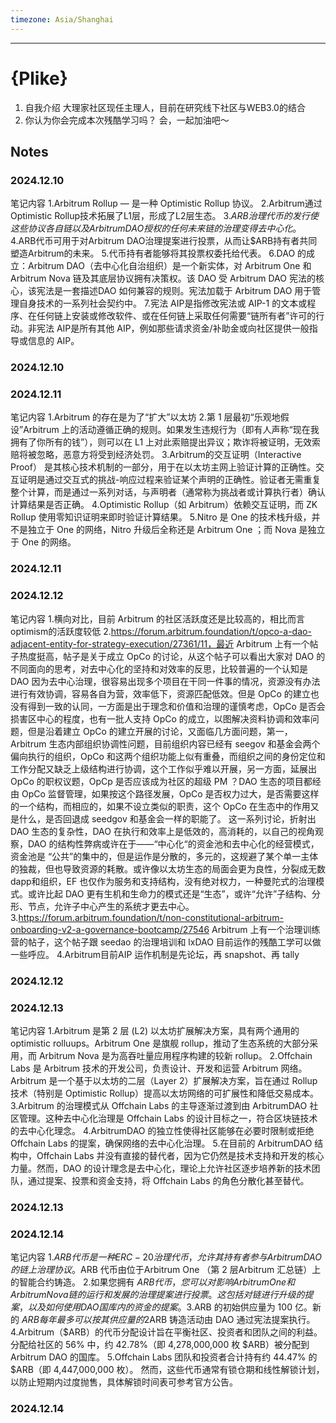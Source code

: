 ```yaml
---
timezone: Asia/Shanghai
---
```



---

# {Plike}

1. 自我介绍
大理家社区现任主理人，目前在研究线下社区与WEB3.0的结合
2. 你认为你会完成本次残酷学习吗？
会，一起加油吧～

## Notes

<!-- Content_START -->

### 2024.12.10

笔记内容
1.Arbitrum Rollup — 是一种 Optimistic Rollup 协议。 
2.Arbitrum通过Optimistic Rollup技术拓展了L1层，形成了L2层生态。 
3.$ARB治理代币的发行使这些协议各自链以及Arbitrum DAO授权的任何未来链的治理变得去中心化。 
4.$ARB代币可用于对Arbitrum DAO治理提案进行投票，从而让$ARB持有者共同塑造Arbitrum的未来。 
5.代币持有者能够将其投票权委托给代表。 
6.DAO 的成立：Arbitrum DAO（去中心化自治组织）是一个新实体，对 Arbitrum One 和 Arbitrum Nova 链及其底层协议拥有决策权。该 DAO 受 Arbitrum DAO 宪法的核心，该宪法是一套描述DAO 如何兼容的规则。宪法加载于 Arbitrum DAO 用于管理自身技术的一系列社会契约中。
7.宪法 AIP是指修改宪法或 AIP-1 的文本或程序、在任何链上安装或修改软件、或在任何链上采取任何需要“链所有者”许可的行动。非宪法 AIP是所有其他 AIP，例如那些请求资金/补助金或向社区提供一般指导或信息的 AIP。

### 2024.12.10

### 2024.12.11
笔记内容
1.Arbitrum 的存在是为了“扩大”以太坊
2.第 1 层最初“乐观地假设”Arbitrum 上的活动遵循正确的规则。如果发生违规行为（即有人声称“现在我拥有了你所有的钱”），则可以在 L1 上对此索赔提出异议；欺诈将被证明，无效索赔将被忽略，恶意方将受到经济处罚。
3.Arbitrum的交互证明（Interactive Proof） 是其核心技术机制的一部分，用于在以太坊主网上验证计算的正确性。交互证明是通过交互式的挑战-响应过程来验证某个声明的正确性。验证者无需重复整个计算，而是通过一系列对话，与声明者（通常称为挑战者或计算执行者）确认计算结果是否正确。
4.Optimistic Rollup（如 Arbitrum）依赖交互证明，而 ZK Rollup 使用零知识证明来即时验证计算结果。
5.Nitro 是 One 的技术栈升级，并不是独立于 One 的网络，Nitro 升级后全称还是 Arbitrum One ；而 Nova 是独立于 One 的网络。 
### 2024.12.11

### 2024.12.12
笔记内容
1.横向对比，目前 Arbitrum 的社区活跃度还是比较高的，相比而言optimism的活跃度较低
2.https://forum.arbitrum.foundation/t/opco-a-dao-adjacent-entity-for-strategy-execution/27361/11，最近 Arbitrum 上有一个帖子热度挺高，帖子是关于成立 OpCo 的讨论，从这个帖子可以看出大家对 DAO 的不同面向的思考，对去中心化的坚持和对效率的反思，比较普遍的一个认知是 DAO 因为去中心治理，很容易出现多个项目在干同一件事的情况，资源没有办法进行有效协调，容易各自为营，效率低下，资源匹配低效。但是 OpCo 的建立也没有得到一致的认同，一方面是出于理念和价值和治理的谨慎考虑，OpCo 是否会损害区中心的程度，也有一批人支持 OpCo 的成立，以图解决资料协调和效率问题，但是沿着建立 OpCo 的建立开展的讨论，又面临几方面问题，第一，Arbitrum 生态内部组织协调性问题，目前组织内容已经有 seegov 和基金会两个偏向执行的组织，OpCo 和这两个组织功能上似有重叠，而组织之间的身份定位和工作分配又缺乏上级结构进行协调，这个工作似乎难以开展，另一方面，延展出 OpCo 的职权议题，OpCp 是否应该成为社区的超级 PM ？DAO 生态的项目都经由 OpCo 监督管理，如果按这个路径发展，OpCo 是否权力过大，是否需要这样的一个结构，而相应的，如果不设立类似的职责，这个 OpCo 在生态中的作用又是什么，是否回退成 seedgov 和基金会一样的职能了。
这一系列讨论，折射出 DAO 生态的复杂性，DAO 在执行和效率上是低效的，高消耗的，以自己的视角观察，DAO 的结构性弊病或许在于——“中心化“的资金池和去中心化的经营模式，资金池是
“公共”的集中的，但是运作是分散的，多元的，这规避了某个单一主体的独裁，但也导致资源的耗散。或许像以太坊生态的局面会更为良性，分裂成无数dapp和组织，EF 也仅作为服务和支持结构，没有绝对权力，一种曼陀式的治理模式。或许比起 DAO 更有生机和生命力的模式还是“生态”，或许“允许”子结构、分形、节点，允许子中心产生的系统才更去中心。
3.https://forum.arbitrum.foundation/t/non-constitutional-arbitrum-onboarding-v2-a-governance-bootcamp/27546 Arbitrum 上有一个治理训练营的帖子，这个帖子跟 seedao 的治理培训和 lxDAO 目前运作的残酷工学可以做一些呼应。
4.Arbitrum目前AIP 运作机制是先论坛，再 snapshot、再 tally
### 2024.12.12

### 2024.12.13
笔记内容
1.Arbitrum 是第 2 层 (L2) 以太坊扩展解决方案，具有两个通用的 optimistic rolluups。Arbitrum One 是旗舰 rollup，推动了生态系统的大部分采用，而 Arbitrum Nova 是为高吞吐量应用程序构建的较新 rollup。
2.Offchain Labs 是 Arbitrum 技术的开发公司，负责设计、开发和运营 Arbitrum 网络。Arbitrum 是一个基于以太坊的二层（Layer 2）扩展解决方案，旨在通过 Rollup 技术（特别是 Optimistic Rollup）提高以太坊网络的可扩展性和降低交易成本。
3.Arbitrum 的治理模式从 Offchain Labs 的主导逐渐过渡到由 ArbitrumDAO 社区管理。这种去中心化治理是 Offchain Labs 的设计目标之一，符合区块链技术的去中心化理念。
4.ArbitrumDAO 的独立性使得社区能够在必要时限制或拒绝 Offchain Labs 的提案，确保网络的去中心化治理。
5.在目前的 ArbitrumDAO 结构中，Offchain Labs 并没有直接的替代者，因为它仍然是技术支持和开发的核心力量。然而，DAO 的设计理念是去中心化，理论上允许社区逐步培养新的技术团队，通过提案、投票和资金支持，将 Offchain Labs 的角色分散化甚至替代。
### 2024.12.13

### 2024.12.14
笔记内容
1.$ARB 代币是一种 ERC-20治理代币，允许其持有者参与Arbitrum DAO 的链上治理协议。$ARB 代币由位于Arbitrum One （第 2 层Arbitrum 汇总链）上的智能合约铸造。
2.如果您拥有 $ARB 代币，您可以对影响 Arbitrum One 和 Arbitrum Nova 链的运行和发展的治理提案进行投票。这包括对链进行升级的提案，以及如何使用DAO 国库内的资金的提案。
3.$ARB 的初始供应量为 100 亿。新的 $ARB 每年最多可以按其供应量的 2% 的速度铸造，第一批铸造将于 2024 年 3 月 15 日生效。$ARB 铸造活动由 DAO 通过宪法提案执行。
4.Arbitrum（$ARB）的代币分配设计旨在平衡社区、投资者和团队之间的利益。分配给社区的 56% 中，约 42.78%（即 4,278,000,000 枚 $ARB）被分配到 Arbitrum DAO 的国库。
5.Offchain Labs 团队和投资者合计持有约 44.47% 的 $ARB（即 4,447,000,000 枚）。 然而，这些代币通常有锁仓期和线性解锁计划，以防止短期内过度抛售，具体解锁时间表可参考官方公告。
### 2024.12.14

<!-- Content_END -->
